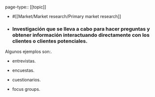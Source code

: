 page-type:: [[topic]]

- #[[Market/Market research/Primary market research]]

- ### Investigación que se lleva a cabo para hacer preguntas y obtener información interactuando directamente con los clientes o clientes potenciales.

Algunos ejemplos son:.

- entrevistas.

- encuestas.

- cuestionarios.

- focus groups.



